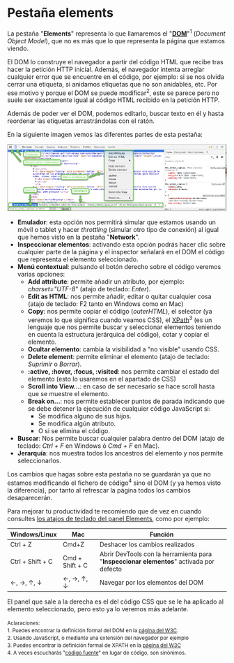 # Pestaña elements

La pestaña "**Elements**" representa lo que llamaremos el "**[DOM](https://es.wikipedia.org/wiki/Document_Object_Model)**"<sup>1</sup> (*Document Object Model*), que no es más que lo que representa la página que estamos viendo.

El DOM lo construye el navegador a partir del código HTML que recibe tras hacer la petición HTTP inicial. Además, el navegador intenta arreglar cualquier error que se encuentre en el código, por ejemplo: si se nos olvida cerrar una etiqueta, si anidamos etiquetas que no son anidables, etc. Por ese motivo y porque el DOM se puede modificar<sup>2</sup>, este se parece pero no suele ser exactamente igual al código HTML recibido en la petición HTTP.

Además de poder ver el DOM, podemos editarlo, buscar texto en él y hasta reordenar las etiquetas arrastrándolas con el ratón.

En la siguiente imagen vemos las diferentes partes de esta pestaña:

[![](../images/pestana_elements_2.png)](../images/pestana_elements_2.png)

* **Emulador**: esta opción nos permitirá simular que estamos usando un móvil o tablet y hacer *throttling* (simular otro tipo de conexión) al igual que hemos visto en la pestaña "**Network**".
* **Inspeccionar elementos**: activando esta opción podrás hacer clic sobre cualquier parte de la página y el inspector señalará en el DOM el código que representa el elemento seleccionado.
* **Menú contextual**: pulsando el botón derecho sobre el código veremos varias opciones:
    * **Add attribute**: permite añadir un atributo, por ejemplo: *charset="UTF-8*" (atajo de teclado: *Enter*).
    * **Edit as HTML**: nos permite añadir, editar o quitar cualquier cosa (atajo de teclado: F2 tanto en Windows como en Mac)
    * **Copy**: nos permite copiar el código (*outerHTML*), el selector (ya veremos lo que significa cuando veamos CSS), el [XPath](https://es.wikipedia.org/wiki/XPath)<sup>3</sup> (es un lenguaje que nos permite buscar y seleccionar elementos teniendo en cuenta la estructura jerárquica del código), cotar y copiar el elemento.
    * **Ocultar elemento**: cambia la visibilidad a "no visible" usando CSS.
    * **Delete element**: permite eliminar el elemento (atajo de teclado: *Suprimir* o *Borrar*).
    * **:active, :hover, :focus, :visited**: nos permite cambiar el estado del elemento (esto lo usaremos en el apartado de CSS)
    * **Scroll into View...**: en caso de ser necesario se hace scroll hasta que se muestre el elemento.
    * **Break on...**: nos permite establecer puntos de parada indicando que se debe detener la ejecución de cualquier código JavaScript si:
        * Se modifica alguno de sus hijos.
        * Se modifica algún atributo. 
        * O si se elimina el código.
* **Buscar**: Nos permite buscar cualquier palabra dentro del DOM (atajo de teclado: *Ctrl + F* en Windows ó *Cmd + F* en Mac).
* **Jerarquía**: nos muestra todos los ancestros del elemento y nos permite seleccionarlos.

Los cambios que hagas sobre esta pestaña no se guardarán ya que no estamos modificando el fichero de código<sup>4</sup> sino el DOM (y ya hemos visto la diferencia), por tanto al refrescar la página todos los cambios desaparecerán.

Para mejorar tu productividad te recomiendo que de vez en cuando consultes [los atajos de teclado del panel Elements](https://developers.google.com/web/tools/chrome-devtools/iterate/inspect-styles/shortcuts#elements-1), como por ejemplo:

Windows/Linux   | Mac           | Función
----------------|---------------|---
Ctrl + Z        | Cmd+Z         | Deshacer los cambios realizados
Ctrl + Shift + C| Cmd + Shift  + C | Abrir DevTools con la herramienta para "**Inspeccionar elementos**" activada por defecto
&larr;, &rarr;, &uarr;, &darr; | &larr;, &rarr;, &uarr;, &darr; | Navegar por los elementos del DOM

El panel que sale a la derecha es el del código CSS que se le ha aplicado al elemento seleccionado, pero esto ya lo veremos más adelante.

<small>Aclaraciones:</small><br>
<small>1. Puedes encontrar la definición formal del DOM en la [página del W3C](https://www.w3.org/DOM/).</small><br>
<small>2. Usando JavaScript, o mediante una extensión del navegador por ejemplo</small><br>
<small>3. Puedes encontrar la definición formal de XPATH en la [página del W3C](https://www.w3.org/TR/xpath/)
</small><br>
<small>4. A veces escucharás "[código fuente](https://es.wikipedia.org/wiki/C%C3%B3digo_fuente)" en lugar de código, son sinónimos.
</small><br>